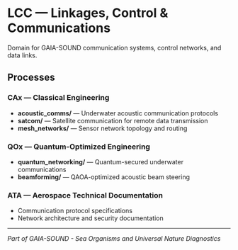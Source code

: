 # LCC — Linkages, Control & Communications

Domain for GAIA-SOUND communication systems, control networks, and data links.

## Processes

### CAx — Classical Engineering
- **acoustic_comms/** — Underwater acoustic communication protocols
- **satcom/** — Satellite communication for remote data transmission
- **mesh_networks/** — Sensor network topology and routing

### QOx — Quantum-Optimized Engineering  
- **quantum_networking/** — Quantum-secured underwater communications
- **beamforming/** — QAOA-optimized acoustic beam steering

### ATA — Aerospace Technical Documentation
- Communication protocol specifications  
- Network architecture and security documentation

---

*Part of GAIA-SOUND - Sea Organisms and Universal Nature Diagnostics*